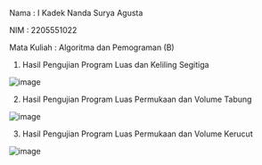 Nama		: I Kadek Nanda Surya Agusta

NIM		: 2205551022

Mata Kuliah	: Algoritma dan Pemograman (B)

1. Hasil Pengujian Program Luas dan Keliling Segitiga

![image](https://user-images.githubusercontent.com/114859771/196041031-eabbfd47-17ce-49cd-b325-ab543ff32ce5.png)

2. Hasil Pengujian Program Luas Permukaan dan Volume Tabung

![image](https://user-images.githubusercontent.com/114859771/196041103-ebdaf615-ccce-4ded-a50c-cd7dc95b6a34.png)

3.	Hasil Pengujian Program Luas Permukaan dan Volume Kerucut

![image](https://user-images.githubusercontent.com/114859771/196041161-4696f4c9-e705-423d-b539-f6642aedbfa8.png)
